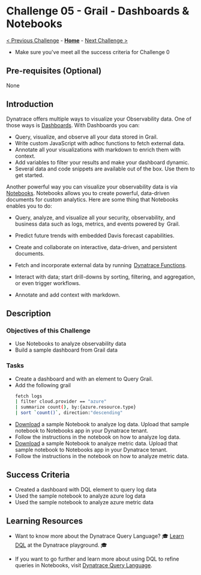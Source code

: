 # Challenge 05 - Grail - Dashboards & Notebooks

[< Previous Challenge](./Challenge-04.md) - **[Home](../README.md)** - [Next Challenge >](./Challenge-06.md)

 - Make sure you've meet all the success criteria for Challenge 0

## Pre-requisites (Optional)
None

## Introduction
Dynatrace offers multiple ways to visualize your Observability data.  One of those ways is [Dashboards](https://www.dynatrace.com/hub/detail/dashboards/).  With Dashboards you can:

- Query, visualize, and observe all your data stored in Grail.
- Write custom JavaScript with adhoc functions to fetch external data.
- Annotate all your visualizations with markdown to enrich them with context.
- Add variables to filter your results and make your dashboard dynamic.
- Several data and code snippets are available out of the box. Use them to get started.

Another powerful way you can visualize your observability data is via [Notebooks](https://www.dynatrace.com/hub/detail/notebooks/).  Notebooks  allows you to create powerful, data-driven documents for custom analytics. Here are some thing that Notebooks enables you to do:

- Query, analyze, and visualize all your security, observability, and business data such as logs, metrics, and events powered by  Grail.

- Predict future trends with embedded Davis forecast capabilities.

- Create and collaborate on interactive, data-driven, and persistent documents.

- Fetch and incorporate external data by running  [Dynatrace Functions](https://dt-url.net/functions-help).

- Interact with data; start drill-downs by sorting, filtering, and aggregation, or even trigger workflows.

- Annotate and add context with markdown.

## Description

### Objectives of this Challenge

- Use Notebooks to analyze observability data
- Build a sample dashboard from Grail data

### Tasks

* Create a dashboard and with an element to Query Grail. 
* Add the following grail
    ```bash
    fetch logs
    | filter cloud.provider == "azure"
    | summarize count(), by:{azure.resource.type}
    | sort `count()`, direction:"descending"

    ```
* [Download](https://raw.githubusercontent.com/dt-alliances-workshops/azure-modernization-dt-orders-setup/grail/learner-scripts/AzureGrailWorkshop-Logs.json) a sample Notebook to analyze log data.  Upload that sample notebook to Notebooks app in your Dynatrace tenant.
* Follow the instructions in the notebook on how to analyze log data.
* [Download](https://raw.githubusercontent.com/dt-alliances-workshops/azure-modernization-dt-orders-setup/grail/learner-scripts/AzureGrailWorkshop-Metrics.json) a sample Notebook to analyze metric data.  Upload that sample notebook to Notebooks app in your Dynatrace tenant.
* Follow the instructions in the notebook on how to analyze metric data.




## Success Criteria
- Created a dashboard with DQL element to query log data
- Used the sample notebook to analyze azure log data
- Used the sample notebook to analyze azure metric data
## Learning Resources
- Want to know more about the Dynatrace Query Language? 🎓 [Learn DQL](https://dt-url.net/learndql) at the Dynatrace playground. 🎓

- If you want to go further and learn more about using DQL to refine queries in Notebooks, visit [Dynatrace Query Language](https://www.dynatrace.com/support/help/observe-and-explore/query-data/dynatrace-query-language).

